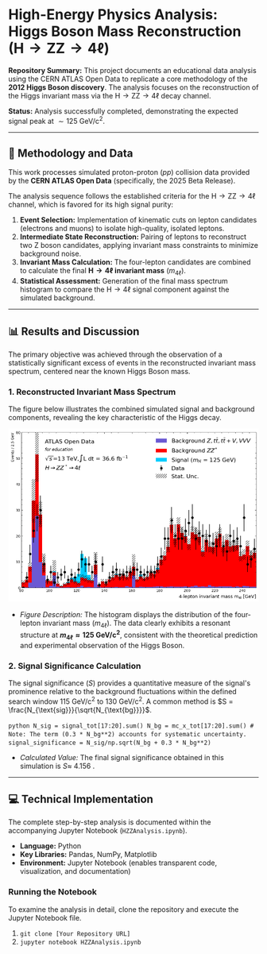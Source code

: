 # High-Energy Physics Analysis: Higgs Boson Mass Reconstruction ($\text{H} \to \text{ZZ} \to 4\ell$)

**Repository Summary:** This project documents an educational data analysis using the CERN ATLAS Open Data to replicate a core methodology of the **2012 Higgs Boson discovery**. The analysis focuses on the reconstruction of the Higgs invariant mass via the $\text{H} \to \text{ZZ} \to 4\ell$ decay channel.

**Status:** Analysis successfully completed, demonstrating the expected signal peak at $\sim 125 \text{ GeV/c}^2$.

---

## 🔬 Methodology and Data

This work processes simulated proton-proton ($pp$) collision data provided by the **CERN ATLAS Open Data** (specifically, the 2025 Beta Release).

The analysis sequence follows the established criteria for the $\text{H} \to \text{ZZ} \to 4\ell$ channel, which is favored for its high signal purity:

1.  **Event Selection:** Implementation of kinematic cuts on lepton candidates (electrons and muons) to isolate high-quality, isolated leptons.
2.  **Intermediate State Reconstruction:** Pairing of leptons to reconstruct two $\text{Z}$ boson candidates, applying invariant mass constraints to minimize background noise.
3.  **Invariant Mass Calculation:** The four-lepton candidates are combined to calculate the final **$\text{H} \to 4\ell$ invariant mass** ($m_{4\ell}$).
4.  **Statistical Assessment:** Generation of the final mass spectrum histogram to compare the $\text{H} \to 4\ell$ signal component against the simulated background.

---

## 📊 Results and Discussion

The primary objective was achieved through the observation of a statistically significant excess of events in the reconstructed invariant mass spectrum, centered near the known Higgs Boson mass.

### 1. Reconstructed Invariant Mass Spectrum

The figure below illustrates the combined simulated signal and background components, revealing the key characteristic of the Higgs decay.

![Reconstructed Higgs Boson Invariant Mass Plot](higgs_plot.png)

* *Figure Description:* The histogram displays the distribution of the four-lepton invariant mass ($m_{4\ell}$). The data clearly exhibits a resonant structure at **$m_{4\ell} \approx 125 \text{ GeV/c}^2$**, consistent with the theoretical prediction and experimental observation of the Higgs Boson.

### 2. Signal Significance Calculation

The signal significance ($S$) provides a quantitative measure of the signal's prominence relative to the background fluctuations within the defined search window  $115 \text{ GeV/c}^2$ to $130 \text{ GeV/c}^2$. A common method is $S = \frac{N_{\text{sig}}}{\sqrt{N_{\text{bg}}}}$.

`python N_sig = signal_tot[17:20].sum() N_bg = mc_x_tot[17:20].sum() # Note: The term (0.3 * N_bg**2) accounts for systematic uncertainty. signal_significance = N_sig/np.sqrt(N_bg + 0.3 * N_bg**2)`

* *Calculated Value:* The final signal significance obtained in this simulation is $S \approx$ $4.156$ .

---

## 💻 Technical Implementation

The complete step-by-step analysis is documented within the accompanying Jupyter Notebook (`HZZAnalysis.ipynb`).

* **Language:** Python
* **Key Libraries:** Pandas, NumPy, Matplotlib
* **Environment:** Jupyter Notebook (enables transparent code, visualization, and documentation)

### Running the Notebook

To examine the analysis in detail, clone the repository and execute the Jupyter Notebook file.

1.  `git clone [Your Repository URL]`
2.  `jupyter notebook HZZAnalysis.ipynb`

